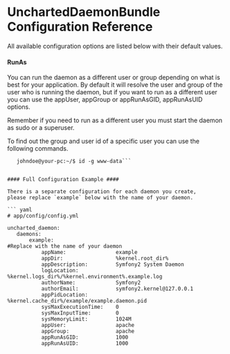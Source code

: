 UnchartedDaemonBundle Configuration Reference
=============================================

All available configuration options are listed below with their default values.

#### RunAs ####
You can run the daemon as a different user or group depending on what is best for your application.
By default it will resolve the user and group of the user who is running the daemon,
but if you want to run as a different user you can use the appUser, appGroup or appRunAsGID, appRunAsUID options.

Remember if you need to run as a different user you must start the daemon as sudo or a superuser.

To find out the group and user id of a specific user you can use the following commands.

 ```johndoe@your-pc:~/$ id -u www-data
    johndoe@your-pc:~/$ id -g www-data```


#### Full Configuration Example ####

There is a separate configuration for each daemon you create,
please replace `example` below with the name of your daemon.

``` yaml
# app/config/config.yml

uncharted_daemon:
    daemons:
        example:                                                                #Replace with the name of your daemon
            appName:                example
            appDir:                 %kernel.root_dir%
            appDescription:         Symfony2 System Daemon
            logLocation:            %kernel.logs_dir%/%kernel.environment%.example.log
            authorName:             Symfony2
            authorEmail:            symfony2.kernel@127.0.0.1
            appPidLocation:         %kernel.cache_dir%/example/example.daemon.pid
            sysMaxExecutionTime:    0
            sysMaxInputTime:        0
            sysMemoryLimit:         1024M
            appUser:                apache
            appGroup:               apache
            appRunAsGID:            1000
            appRunAsUID:            1000
```
